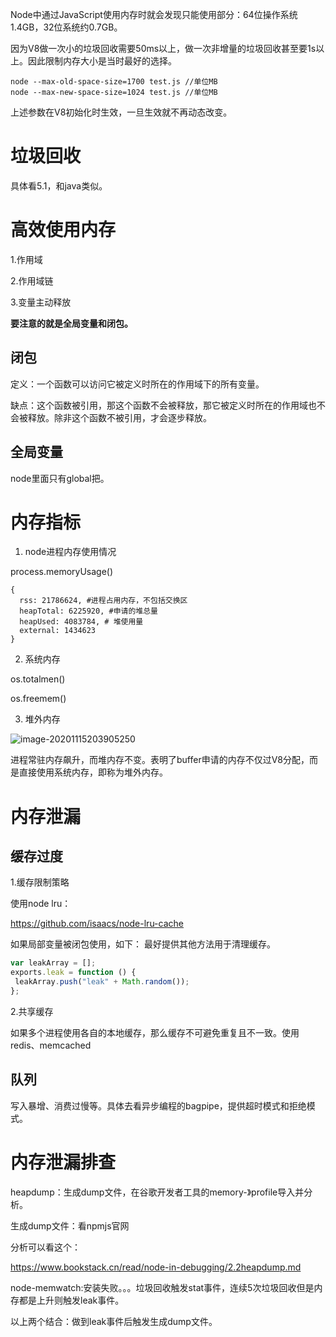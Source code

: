 Node中通过JavaScript使用内存时就会发现只能使用部分：64位操作系统1.4GB，32位系统约0.7GB。

因为V8做一次小的垃圾回收需要50ms以上，做一次非增量的垃圾回收甚至要1s以上。因此限制内存大小是当时最好的选择。

```shell
node --max-old-space-size=1700 test.js //单位MB
node --max-new-space-size=1024 test.js //单位MB
```

上述参数在V8初始化时生效，一旦生效就不再动态改变。

# 垃圾回收

具体看5.1，和java类似。

# 高效使用内存

1.作用域

2.作用域链

3.变量主动释放

**要注意的就是全局变量和闭包。**

## 闭包

定义：一个函数可以访问它被定义时所在的作用域下的所有变量。

缺点：这个函数被引用，那这个函数不会被释放，那它被定义时所在的作用域也不会被释放。除非这个函数不被引用，才会逐步释放。

## 全局变量

node里面只有global把。

# 内存指标

1. node进程内存使用情况

process.memoryUsage()

```shell
{
  rss: 21786624, #进程占用内存，不包括交换区
  heapTotal: 6225920, #申请的堆总量
  heapUsed: 4083784, # 堆使用量
  external: 1434623
}
```

2. 系统内存

os.totalmen()

os.freemem()

3. 堆外内存

![image-20201115203905250](E:\0git_note\node和js\深入浅出nodejs\image\image-20201115203905250.png)

进程常驻内存飙升，而堆内存不变。表明了buffer申请的内存不仅过V8分配，而是直接使用系统内存，即称为堆外内存。

# 内存泄漏

## 缓存过度

1.缓存限制策略

使用node lru：

https://github.com/isaacs/node-lru-cache

如果局部变量被闭包使用，如下： 最好提供其他方法用于清理缓存。

```js
var leakArray = []; 
exports.leak = function () { 
 leakArray.push("leak" + Math.random()); 
};
```

2.共享缓存

如果多个进程使用各自的本地缓存，那么缓存不可避免重复且不一致。使用redis、memcached

## 队列

写入暴增、消费过慢等。具体去看异步编程的bagpipe，提供超时模式和拒绝模式。

# 内存泄漏排查

heapdump：生成dump文件，在谷歌开发者工具的memory-》profile导入并分析。

生成dump文件：看npmjs官网

分析可以看这个：

https://www.bookstack.cn/read/node-in-debugging/2.2heapdump.md

node-memwatch:安装失败。。。垃圾回收触发stat事件，连续5次垃圾回收但是内存都是上升则触发leak事件。

以上两个结合：做到leak事件后触发生成dump文件。

